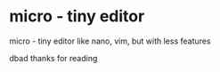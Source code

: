 # micro - tiny editor
micro - tiny editor like nano, vim, but with less features

dbad
thanks for reading